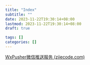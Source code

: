```yaml
---
title: "Index"
subtitle: ""
date: 2023-11-22T19:30:14+08:00
lastmod: 2023-11-22T19:30:14+08:00
draft: true

tags: []
categories: []
---
```

[WxPusher微信推送服务 (zjiecode.com)](https://wxpusher.zjiecode.com/docs/#/?id=http%e8%b0%83%e7%94%a8)
